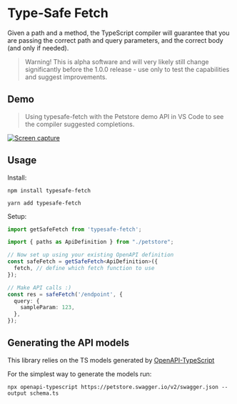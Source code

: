 # Type-Safe Fetch

Given a path and a method, the TypeScript compiler will guarantee that you are passing the correct path and query parameters, and the correct body (and only if needed).

> Warning! This is alpha software and will very likely still change significantly before the 1.0.0 release - use only to test the capabilities and suggest improvements.

## Demo

> Using typesafe-fetch with the Petstore demo API in VS Code to see the compiler suggested completions.

[![Screen capture](https://media.giphy.com/media/M3HnoezzZ3s7ESdiFD/giphy.gif)](https://giphy.com/gifs/M3HnoezzZ3s7ESdiFD)
## Usage

Install:
```
npm install typesafe-fetch

yarn add typesafe-fetch
```

Setup:

```ts
import getSafeFetch from 'typesafe-fetch';

import { paths as ApiDefinition } from "./petstore";

// Now set up using your existing OpenAPI definition
const safeFetch = getSafeFetch<ApiDefinition>({
  fetch, // define which fetch function to use
});

// Make API calls :)
const res = safeFetch('/endpoint', {
  query: {
    sampleParam: 123,
  },
});
```

## Generating the API models

This library relies on the TS models generated by [OpenAPI-TypeScript](https://github.com/drwpow/openapi-typescript)

For the simplest way to generate the models run:

```
npx openapi-typescript https://petstore.swagger.io/v2/swagger.json --output schema.ts
```
